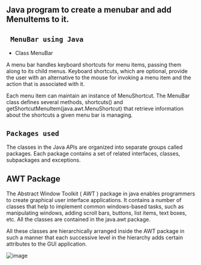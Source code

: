 ## Java program to create a menubar and add MenuItems to it.

## ` MenuBar using Java`
- Class MenuBar

A menu bar handles keyboard shortcuts for menu items, passing them along to its child menus. Keyboard shortcuts, which are optional, provide the user with an alternative to the mouse for invoking a menu item and the action that is associated with it. 

Each menu item can maintain an instance of MenuShortcut. The MenuBar class defines several methods, shortcuts() and getShortcutMenuItem(java.awt.MenuShortcut) that retrieve information about the shortcuts a given menu bar is managing.

## `Packages used`

The classes in the Java APIs are organized into separate groups called packages. Each package contains a set of related interfaces, classes, subpackages and exceptions.
## AWT Package
The Abstract Window Toolkit ( AWT ) package in java enables programmers to create graphical user interface applications. It contains a number of classes that help to implement common windows-based tasks, such as manipulating windows, adding scroll bars, buttons, list items, text boxes, etc. All the classes are contained in the java.awt package.

All these classes are hierarchically arranged inside the AWT package in such a manner that each successive level in the hierarchy adds certain attributes to the GUI application.

![image](https://github.com/03anjali/Menu/assets/91782986/c6684f62-68ef-4b0c-8127-f6edef9ea25a)
